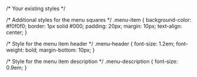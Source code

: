 /* Your existing styles */

/* Additional styles for the menu squares */
.menu-item {
    background-color: #f0f0f0;
    border: 1px solid #000;
    padding: 20px;
    margin: 10px;
    text-align: center;
}

/* Style for the menu item header */
.menu-header {
    font-size: 1.2em;
    font-weight: bold;
    margin-bottom: 10px;
}

/* Style for the menu item description */
.menu-description {
    font-size: 0.9em;
}

</html>
